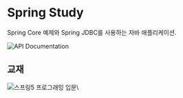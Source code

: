 # Spring Study

Spring Core 예제와 Spring JDBC를 사용하는 자바 애플리케이션.

![API Documentation](https://w0nse0k.github.io/spring_study/)

## 교재

![스프링5 프로그래밍 입문](http://image.kyobobook.co.kr/images/book/xlarge/970/x9788980782970.jpg)\


